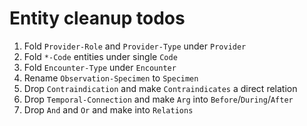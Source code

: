 # Entity cleanup todos
1. Fold `Provider-Role` and `Provider-Type` under `Provider`
2. Fold `*-Code` entities under single `Code`
3. Fold `Encounter-Type` under `Encounter`
4. Rename `Observation-Specimen` to `Specimen`
5. Drop `Contraindication` and make `Contraindicates` a direct relation
6. Drop `Temporal-Connection` and make `Arg` into `Before`/`During`/`After`
7. Drop `And` and `Or` and make into `Relations`